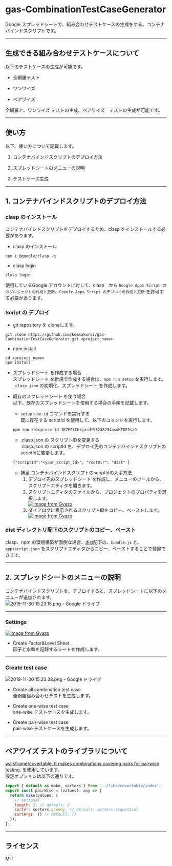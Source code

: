 # gas-CombinationTestCaseGenerator     

Google スプレッドシートで、組み合わせテストケースの生成をする。コンテナバインドスクリプトです。     

-------------------------------------------------------
## 生成できる組み合わせテストケースについて     
以下のテストケースの生成が可能です。    

* 全網羅テスト    

* ワンワイズ     

* ペアワイズ      

全網羅と、ワンワイズ テストの生成、ペアワイズ　テストの生成が可能です。       

--------------------------------------------------------
## 使い方    

以下、使い方について記載します。       

1. コンテナバインドスクリプトのデプロイ方法                                            

2. スプレッドシートのメニューの説明       

3. テストケース生成        

---------------------------------------------------------
## 1. コンテナバインドスクリプトのデプロイ方法                                            

### clasp のインストール      
コンテナバインドスクリプトをデプロイするため、clasp をインストールする必要があります。      
* clasp のインストール      
```console
npm i @google/clasp -g    
```

* clasp login    
```console
clasp login    
```

使用しているGoogle アカウントに対して、clasp　から `Google Apps Script ののプロジェクトの作成と更新`、`Google Apps Script のデプロイの作成と更新` を許可する必要があります。     

### Script の デプロイ     
* git repository を cloneします。       
```console
git clone https://github.com/kemsakurai/gas-CombinationTestCaseGenerator.git <project_name>   
```

* npm install   
```console
cd <project_name>
npm install  
```

* スプレッドシート を作成する場合                          
スプレッドシート を新規で作成する場合は、`npm run setup` を実行します。                   
`.clasp.json` の初期化、スプレッドシート を作成します。        

* 既存のスプレッドシート を使う場合            
以下、既存のスプレッドシートを使用する場合の手順を記載します。         
  * `setup:use-id` コマンドを実行する         
  既に存在する scriptId を使用して、以下のコマンドを実行します。      
  ```console
  npm run setup:use-id 1K7MPtCHkjasdf93238234asdKFDF3sa9
  ```

  * .clasp.json の スクリプトIDを変更する          
  .clasp.json の scriptId を、デプロイ先のコンテナバインドスクリプトのscriptIdに変更します。      
  ```console
  {"scriptId":"<your_script_id>", "rootDir": "dist" }
  ```

  * 補足.コンテナバインドスクリプトのscriptIdの入手方法        
      1. デプロイ先のスプレッドシート を作成し、メニューのツールから、スクリプトエディタを開きます。         
      2. スクリプトエディタのファイルから、プロジェクトのプロパティを選択します。     
      [![Image from Gyazo](https://i.gyazo.com/662c1553f57d34cd2f14d4c211e1e152.png)](https://gyazo.com/662c1553f57d34cd2f14d4c211e1e152)      
      3. ダイアログに表示されるスクリプトIDをコピー、ペーストします。     
      [![Image from Gyazo](https://i.gyazo.com/3e7be62edfb9bebba99684f485fff7f1.png)](https://gyazo.com/3e7be62edfb9bebba99684f485fff7f1)      

### dist ディレクトリ配下のスクリプトのコピー、ペースト         
clasp、npm の環境構築が面倒な場合、[dist](https://github.com/kemsakurai/gas-CombinationTestCaseGenerator/tree/master/dist)配下の、`bundle.js` と、`appsscript.json` をスクリプトエディタからコピー、ペーストすることで登録できます。        

---------------------------------------------------------
## 2. スプレッドシートのメニューの説明         

コンテナバインドスクリプトを、デプロイすると、スプレッドシートに以下のメニューが追加されます。      
![2019-11-30 15.23.15.png - Google ドライブ](https://drive.google.com/uc?export=view&id=1KgAuvvSBW_tIVaS-ZBmzSltxJgJtDM8f)     

----

### Settings     
[![Image from Gyazo](https://i.gyazo.com/1da10dfc5bbed034dcb10bfaf3b917ec.png)](https://gyazo.com/1da10dfc5bbed034dcb10bfaf3b917ec)     

* Create Factor&Level Sheet     
因子と水準を記録するシートを作成します。       

----

### Create test case      
![2019-11-30 15.23.38.png - Google ドライブ](https://drive.google.com/uc?export=view&id=1XXIZIW8iwgSoD7hxFjTMGXRwdDNb88Gs)                

* Create all combination test case     
全網羅組み合わせテストを生成します。        

* Create one-wise test case       
one-wise テストケースを生成します。        

* Create pair-wise test case           
pair-wise テストケースを生成します。        

-----------------------    
## ペアワイズ テストのライブラリについて                

[walkframe/covertable: It makes combinations covering pairs for pairwise testing.](https://github.com/walkframe/covertable) を使用しています。           
設定オプションは以下の通りです。        

```javascript
import { default as make, sorters } from '../libs/covertable/index';
export const pairWise = (values): any => {
  return make(values, {
    // optional
    length: 2, // default: 2
    sorter: sorters.greedy, // default: sorters.sequential
    sortArgs: {} // default: {}
  });
};
```

-----------------------
## ライセンス      
MIT
